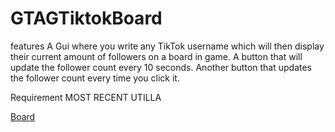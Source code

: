 # GTAGTiktokBoard
features
A Gui where you write any TikTok username which will then display their current amount of followers on a board in game.
A button that will update the follower count every 10 seconds.
Another button that updates the follower count every time you click it.

Requirement
MOST RECENT UTILLA

[Board](https://cdn.discordapp.com/attachments/1191807515080536135/1212944051826065489/image.png?ex=65f3ad2d&is=65e1382d&hm=e4c40d9091b0d995a3ca73ff8b70d632c425b2421b7ebce364b34e494706fc2c&)

